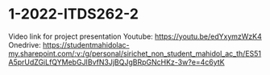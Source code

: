 # 1-2022-ITDS262-2
Video link for project presentation
Youtube: https://youtu.be/edYxymzWzK4
Onedrive: https://studentmahidolac-my.sharepoint.com/:v:/g/personal/sirichet_non_student_mahidol_ac_th/ES51A5prUdZGiLfQYMebGJIBvfN3JjBQJgBRpGNcHKz-3w?e=4c6ytK

